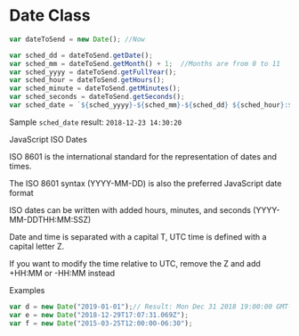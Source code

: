 <!-- TITLE: JavaScript: Date and time -->

# Date Class


```javascript
var dateToSend = new Date(); //Now

var sched_dd = dateToSend.getDate();
var sched_mm = dateToSend.getMonth() + 1;  //Months are from 0 to 11
var sched_yyyy = dateToSend.getFullYear();
var sched_hour = dateToSend.getHours();
var sched_minute = dateToSend.getMinutes();
var sched_seconds = dateToSend.getSeconds();
var sched_date = `${sched_yyyy}-${sched_mm}-${sched_dd} ${sched_hour}:${sched_minute}:${sched_seconds}`;
```


Sample `sched_date` result:  `2018-12-23 14:30:20`


JavaScript ISO Dates

ISO 8601 is the international standard for the representation of dates and times.

The ISO 8601 syntax (YYYY-MM-DD) is also the preferred JavaScript date format

ISO dates can be written with added hours, minutes, and seconds (YYYY-MM-DDTHH:MM:SSZ)

Date and time is separated with a capital T,  UTC time is defined with a capital letter Z.

If you want to modify the time relative to UTC, remove the Z and add +HH:MM or -HH:MM instead

Examples

```javascript
var d = new Date("2019-01-01");// Result: Mon Dec 31 2018 19:00:00 GMT-0500 (Peru Standard Time)
var e = new Date("2018-12-29T17:07:31.069Z");
var f = new Date("2015-03-25T12:00:00-06:30"); 
```



